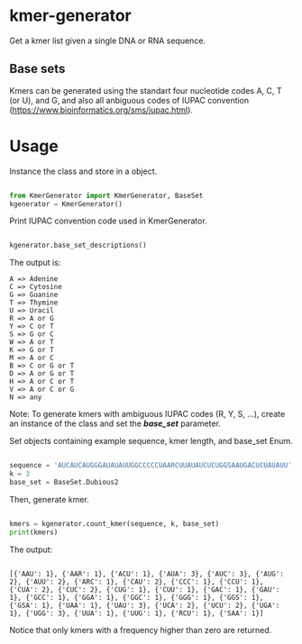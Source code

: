 # kmer-generator
Get a kmer list given a single DNA or RNA sequence.

## Base sets
Kmers can be generated using the standart four nucleotide codes A, C, T (or U), and G, and also all anbiguous codes of IUPAC convention (https://www.bioinformatics.org/sms/iupac.html).

# Usage
Instance the class and store in a object.

```python

from KmerGenerator import KmerGenerator, BaseSet
kgenerator = KmerGenerator()

```

Print IUPAC convention code used in KmerGenerator.
```python

kgenerator.base_set_descriptions()

```

The output is:
```
A => Adenine
C => Cytosine
G => Guanine
T => Thymine
U => Uracil
R => A or G
Y => C or T
S => G or C
W => A or T
K => G or T
M => A or C
B => C or G or T
D => A or G or T
H => A or C or T
V => A or C or G
N => any
```

Note: To generate kmers with ambiguous IUPAC codes (R, Y, S, ...), create an instance of the class and set the ***base_set*** parameter.

Set objects containing example sequence, kmer length, and base_set Enum.
```python

sequence = 'AUCAUCAUGGGAUAUAUUGGCCCCCUAARCUUAUAUCUCUGGSAAUGACUCUAUAUU'
k = 3
base_set = BaseSet.Dubious2

```

Then, generate kmer.
```python

kmers = kgenerator.count_kmer(sequence, k, base_set)
print(kmers)

```

The output:
```

[{'AAU': 1}, {'AAR': 1}, {'ACU': 1}, {'AUA': 3}, {'AUC': 3}, {'AUG': 2}, {'AUU': 2}, {'ARC': 1}, {'CAU': 2}, {'CCC': 1}, {'CCU': 1}, {'CUA': 2}, {'CUC': 2}, {'CUG': 1}, {'CUU': 1}, {'GAC': 1}, {'GAU': 1}, {'GCC': 1}, {'GGA': 1}, {'GGC': 1}, {'GGG': 1}, {'GGS': 1}, {'GSA': 1}, {'UAA': 1}, {'UAU': 3}, {'UCA': 2}, {'UCU': 2}, {'UGA': 1}, {'UGG': 3}, {'UUA': 1}, {'UUG': 1}, {'RCU': 1}, {'SAA': 1}]

```

Notice that only kmers with a frequency higher than zero are returned.
